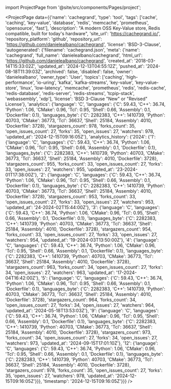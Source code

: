 
import ProjectPage from '@site/src/components/Pages/project';

<ProjectPage
    data={{'name': 'cachegrand', 'type': 'tool', 'tags': ['cache', 'caching', 'key-value', 'database', 'redis', 'memcache', 'prometheus', 'opensource', 'fast'], 'description': "A modern OSS Key-Value store, Redis compatible, built for today's hardware", 'site_url': 'https://cachegrand.io/', 'repository_platform': 'github', 'repository_url': 'https://github.com/danielealbano/cachegrand', 'license': 'BSD-3-Clause', 'autogenerated': {'filename': 'cachegrand.json', 'meta': {'name': 'cachegrand', 'full_name': 'danielealbano/cachegrand', 'html_url': 'https://github.com/danielealbano/cachegrand', 'created_at': '2018-03-14T15:33:02Z', 'updated_at': '2024-12-13T04:55:12Z', 'pushed_at': '2024-08-18T11:39:03Z', 'archived': false, 'disabled': false, 'owner': 'danielealbano', 'owner_type': 'User', 'topics': ['caching', 'high-performance', 'io-uring', 'kafka', 'kafka-streams', 'key-value', 'key-value-store', 'linux', 'low-latency', 'memcache', 'prometheus', 'redis', 'redis-cache', 'redis-database', 'redis-server', 'redis-streams', 'tcpip-stack', 'webassembly', 'xdp'], 'license': 'BSD 3-Clause "New" or "Revised" License'}, 'analytics': {'language': 'C', 'languages': {'C': 59.43, 'C++': 36.74, 'Python': 1.06, 'CMake': 0.96, 'Tcl': 0.95, 'Shell': 0.66, 'Assembly': 0.1, 'Dockerfile': 0.1}, 'languages_byte': {'C': 2282383, 'C++': 1410739, 'Python': 40703, 'CMake': 36773, 'Tcl': 36637, 'Shell': 25184, 'Assembly': 4010, 'Dockerfile': 3728}, 'stargazers_count': 978, 'forks_count': 35, 'open_issues_count': 27, 'forks': 35, 'open_issues': 27, 'watchers': 978, 'updated_at': '2024-12-15T09:16:05Z'}, 'analytics_history': {'2024': {'1': {'language': 'C', 'languages': {'C': 59.43, 'C++': 36.74, 'Python': 1.06, 'CMake': 0.96, 'Tcl': 0.95, 'Shell': 0.66, 'Assembly': 0.1, 'Dockerfile': 0.1}, 'languages_byte': {'C': 2282383, 'C++': 1410739, 'Python': 40703, 'CMake': 36773, 'Tcl': 36637, 'Shell': 25184, 'Assembly': 4010, 'Dockerfile': 3728}, 'stargazers_count': 955, 'forks_count': 33, 'open_issues_count': 27, 'forks': 33, 'open_issues': 27, 'watchers': 955, 'updated_at': '23-2024-01T17:38:00Z'}, '2': {'language': 'C', 'languages': {'C': 59.43, 'C++': 36.74, 'Python': 1.06, 'CMake': 0.96, 'Tcl': 0.95, 'Shell': 0.66, 'Assembly': 0.1, 'Dockerfile': 0.1}, 'languages_byte': {'C': 2282383, 'C++': 1410739, 'Python': 40703, 'CMake': 36773, 'Tcl': 36637, 'Shell': 25184, 'Assembly': 4010, 'Dockerfile': 3728}, 'stargazers_count': 953, 'forks_count': 33, 'open_issues_count': 27, 'forks': 33, 'open_issues': 27, 'watchers': 953, 'updated_at': '24-2024-02T15:44:00Z'}, '3': {'language': 'C', 'languages': {'C': 59.43, 'C++': 36.74, 'Python': 1.06, 'CMake': 0.96, 'Tcl': 0.95, 'Shell': 0.66, 'Assembly': 0.1, 'Dockerfile': 0.1}, 'languages_byte': {'C': 2282383, 'C++': 1410739, 'Python': 40703, 'CMake': 36773, 'Tcl': 36637, 'Shell': 25184, 'Assembly': 4010, 'Dockerfile': 3728}, 'stargazers_count': 954, 'forks_count': 33, 'open_issues_count': 27, 'forks': 33, 'open_issues': 27, 'watchers': 954, 'updated_at': '19-2024-03T13:50:00Z'}, '4': {'language': 'C', 'languages': {'C': 59.43, 'C++': 36.74, 'Python': 1.06, 'CMake': 0.96, 'Tcl': 0.95, 'Shell': 0.66, 'Assembly': 0.1, 'Dockerfile': 0.1}, 'languages_byte': {'C': 2282383, 'C++': 1410739, 'Python': 40703, 'CMake': 36773, 'Tcl': 36637, 'Shell': 25184, 'Assembly': 4010, 'Dockerfile': 3728}, 'stargazers_count': 963, 'forks_count': 34, 'open_issues_count': 27, 'forks': 34, 'open_issues': 27, 'watchers': 963, 'updated_at': '17-2024-04T16:42:00Z'}, '5': {'language': 'C', 'languages': {'C': 59.43, 'C++': 36.74, 'Python': 1.06, 'CMake': 0.96, 'Tcl': 0.95, 'Shell': 0.66, 'Assembly': 0.1, 'Dockerfile': 0.1}, 'languages_byte': {'C': 2282383, 'C++': 1410739, 'Python': 40703, 'CMake': 36773, 'Tcl': 36637, 'Shell': 25184, 'Assembly': 4010, 'Dockerfile': 3728}, 'stargazers_count': 964, 'forks_count': 34, 'open_issues_count': 27, 'forks': 34, 'open_issues': 27, 'watchers': 964, 'updated_at': '2024-05-18T13:53:03Z'}, '9': {'language': 'C', 'languages': {'C': 59.43, 'C++': 36.74, 'Python': 1.06, 'CMake': 0.96, 'Tcl': 0.95, 'Shell': 0.66, 'Assembly': 0.1, 'Dockerfile': 0.1}, 'languages_byte': {'C': 2282383, 'C++': 1410739, 'Python': 40703, 'CMake': 36773, 'Tcl': 36637, 'Shell': 25184, 'Assembly': 4010, 'Dockerfile': 3728}, 'stargazers_count': 973, 'forks_count': 34, 'open_issues_count': 27, 'forks': 34, 'open_issues': 27, 'watchers': 973, 'updated_at': '2024-09-15T17:01:10Z'}, '12': {'language': 'C', 'languages': {'C': 59.43, 'C++': 36.74, 'Python': 1.06, 'CMake': 0.96, 'Tcl': 0.95, 'Shell': 0.66, 'Assembly': 0.1, 'Dockerfile': 0.1}, 'languages_byte': {'C': 2282383, 'C++': 1410739, 'Python': 40703, 'CMake': 36773, 'Tcl': 36637, 'Shell': 25184, 'Assembly': 4010, 'Dockerfile': 3728}, 'stargazers_count': 978, 'forks_count': 35, 'open_issues_count': 27, 'forks': 35, 'open_issues': 27, 'watchers': 978, 'updated_at': '2024-12-15T09:16:05Z'}}}, 'timestamp': '2024-12-15T09:16:05Z'}}}
/>

